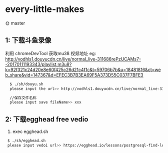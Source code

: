 # every-little-makes
🌞
master

## 1: 下载斗鱼录像

  利用 chromeDevTool 获取mu38 视频地址
  eg: http://vodhls1.douyucdn.cn/live/normal_live-311686rePzUCAMs7--20170111193343/playlist.m3u8?k=92f321c24d20e8e60f425c26d21c4f1c&t=59706b7b&u=18481816&ct=web_share&vid=147367&d=EFEC3B7B3EA69F5A373D55C037F7BFE3


  ```sh
    $ ./sh/douyu.sh
    please input the url>> http://vodhls1.douyucdn.cn/live/normal_live-311686rePzUCAMs7--20170111193343/playlist.m3u8?k=92f321c24d20e8e60f425c26d21c4f1c&t=59706b7b&u=18481816&ct=web_share&vid=147367&d=EFEC3B7B3EA69F5A373D55C037F7BFE3

    //保存文件名称
    please input save fileName>> xxx
  ```

## 2: 下载egghead free vedio
 1. exec egghead.sh
 ```sh
  $ ./sh/egghead.sh
  please input vedoi url>> https://egghead.io/lessons/postgresql-find-lonely-postgres-data-with-left-and-right-join
 ```
